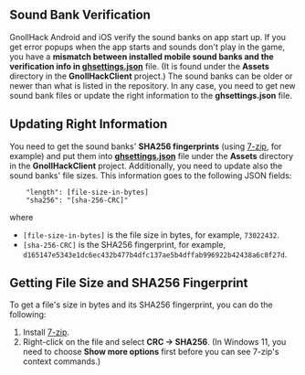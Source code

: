 ## Sound Bank Verification

GnollHack Android and iOS verify the sound banks on app start up. If you get error popups when the app starts and sounds don't play in the game, you have a **mismatch between installed mobile sound banks and the verification info in [ghsettings.json](https://github.com/hyvanmielenpelit/GnollHack/blob/master/win/win32/winclisrv/GnollHackClient/GnollHackClient/Assets/ghsettings.json)** file. (It is found under the **Assets** directory in the **GnollHackClient** project.) The sound banks can be older or newer than what is listed in the repository. In any case, you need to get new sound bank files or update the right information to the **ghsettings.json** file. 

## Updating Right Information

You need to get the sound banks' **SHA256 fingerprints** (using [7-zip](https://www.7-zip.org/), for example) and put them into **[ghsettings.json](https://github.com/hyvanmielenpelit/GnollHack/blob/master/win/win32/winclisrv/GnollHackClient/GnollHackClient/Assets/ghsettings.json)** file under the **Assets** directory in the **GnollHackClient** project. Additionally, you need to update also the sound banks' file sizes. This information goes to the following JSON fields:

```
    "length": [file-size-in-bytes]
    "sha256": "[sha-256-CRC]"
```
where
- `[file-size-in-bytes]` is the file size in bytes, for example, `73022432`.
- `[sha-256-CRC]` is the SHA256 fingerprint, for example, `d165147e5343e1dc6ec432b477b4dfc137ae5b4dffab996922b42438a6c8f27d`.

## Getting File Size and SHA256 Fingerprint

To get a file's size in bytes and its SHA256 fingerprint, you can do the following:

1. Install [7-zip](https://www.7-zip.org/).
2. Right-click on the file and select **CRC → SHA256**. (In Windows 11, you need to choose **Show more options** first before you can see 7-zip's context commands.)